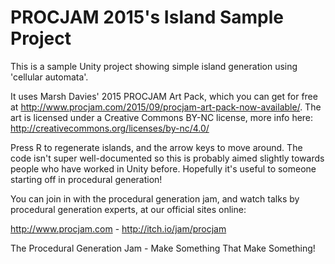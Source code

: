 # PROCJAM 2015's Island Sample Project

This is a sample Unity project showing simple island generation using 'cellular automata'. 

It uses Marsh Davies' 2015 PROCJAM Art Pack, which you can get for free at http://www.procjam.com/2015/09/procjam-art-pack-now-available/. The art is licensed under a Creative Commons BY-NC license, more info here: http://creativecommons.org/licenses/by-nc/4.0/

Press R to regenerate islands, and the arrow keys to move around. The code isn't super well-documented so this is probably aimed slightly towards people who have worked in Unity before. Hopefully it's useful to someone starting off in procedural generation!

You can join in with the procedural generation jam, and watch talks by procedural generation experts, at our official sites online:

http://www.procjam.com - http://itch.io/jam/procjam

The Procedural Generation Jam - Make Something That Make Something!

